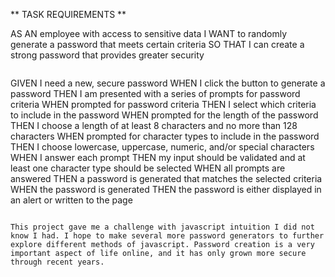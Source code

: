 ** TASK REQUIREMENTS **

AS AN employee with access to sensitive data
I WANT to randomly generate a password that meets certain criteria
SO THAT I can create a strong password that provides greater security
```
```
GIVEN I need a new, secure password
WHEN I click the button to generate a password
THEN I am presented with a series of prompts for password criteria
WHEN prompted for password criteria
THEN I select which criteria to include in the password
WHEN prompted for the length of the password
THEN I choose a length of at least 8 characters and no more than 128 characters
WHEN prompted for character types to include in the password
THEN I choose lowercase, uppercase, numeric, and/or special characters
WHEN I answer each prompt
THEN my input should be validated and at least one character type should be selected
WHEN all prompts are answered
THEN a password is generated that matches the selected criteria
WHEN the password is generated
THEN the password is either displayed in an alert or written to the page
```

This project gave me a challenge with javascript intuition I did not know I had. I hope to make several more password generators to further explore different methods of javascript. Password creation is a very important aspect of life online, and it has only grown more secure through recent years. 

